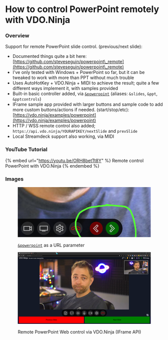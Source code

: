# How to control PowerPoint remotely with VDO.Ninja

### Overview

Support for remote PowerPoint slide control. (previous/next slide):

* Documented things quite a bit here: [https://github.com/steveseguin/powerpoint\_remote](https://github.com/steveseguin/powerpoint\_remote)
* I've only tested with Windows + PowerPoint so far, but it can be tweaked to work with more than PPT without much trouble
* Uses AutoHotKey + VDO.Ninja + MIDI to achieve the result; quite a few different ways implement it, with samples provided
* Built-in basic controller added, via [`&powerpoint`](../advanced-settings/settings-parameters/and-powerpoint.md) (aliases: `&slides`, `&ppt`, `&pptcontrols`)
* IFrame sample app provided with larger buttons and sample code to add more custom buttons/actions if needed. (start/stop/etc): [https://vdo.ninja/examples/powerpoint](https://vdo.ninja/examples/powerpoint)
* HTTP / WSS remote control also added; `https://api.vdo.ninja/YOURAPIKEY/nextSlide` and `prevSlide`
* Local Streamdeck support also working, via MIDI

### YouTube Tutorial

{% embed url="https://youtu.be/ORH8betTt8Y" %}
Remote control PowerPoint with VDO.Ninja
{% endembed %}

### Images

<div align="left">

<figure><img src="../.gitbook/assets/image (5) (1) (1).png" alt=""><figcaption><p><a href="../advanced-settings/settings-parameters/and-powerpoint.md"><code>&#x26;powerpoint</code></a> as a URL parameter</p></figcaption></figure>

</div>

<div align="left">

<figure><img src="../.gitbook/assets/image (19) (3).png" alt=""><figcaption><p>Remote PowerPoint Web control via VDO.Ninja (IFrame API)</p></figcaption></figure>

</div>
